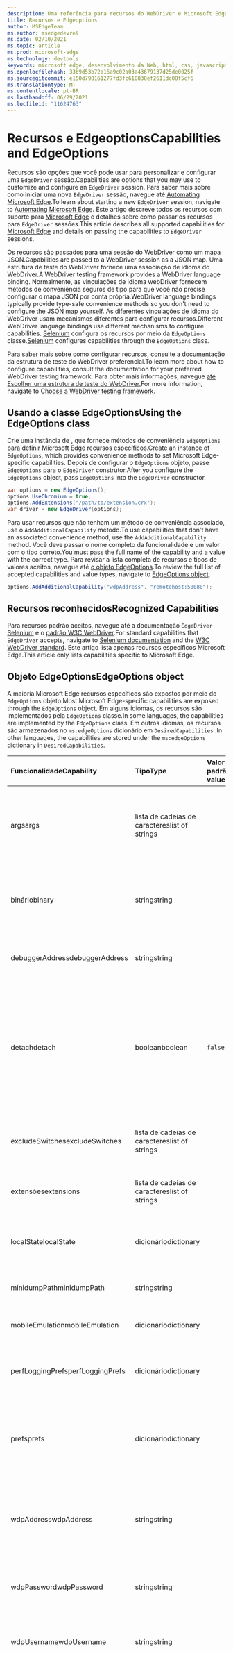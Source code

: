 ```yaml
---
description: Uma referência para recursos do WebDriver e Microsoft Edge opções específicas com suporte do EdgeDriver (Chromium).
title: Recursos e Edgeoptions
author: MSEdgeTeam
ms.author: msedgedevrel
ms.date: 02/10/2021
ms.topic: article
ms.prod: microsoft-edge
ms.technology: devtools
keywords: microsoft edge, desenvolvimento da Web, html, css, javascript, desenvolvedor, webdriver, selenium, teste, ferramentas, automação, teste
ms.openlocfilehash: 33b9d53b72a16a9c02a03a43679137d25de0025f
ms.sourcegitcommit: e150d798161277fd3fc610838ef2611dc08f5cf6
ms.translationtype: MT
ms.contentlocale: pt-BR
ms.lasthandoff: 06/29/2021
ms.locfileid: "11624763"
---
```

# <a name="capabilities-and-edgeoptions"></a><span data-ttu-id="12304-104">Recursos e Edgeoptions</span><span class="sxs-lookup"><span data-stu-id="12304-104">Capabilities and EdgeOptions</span></span>  

<span data-ttu-id="12304-105">Recursos são opções que você pode usar para personalizar e configurar uma `EdgeDriver` sessão.</span><span class="sxs-lookup"><span data-stu-id="12304-105">Capabilities are options that you may use to customize and configure an `EdgeDriver` session.</span></span>  <span data-ttu-id="12304-106">Para saber mais sobre como iniciar uma nova `EdgeDriver` sessão, navegue até [Automating Microsoft Edge][WebdriverIndexAutomateMicrosoftEdgeChromium].</span><span class="sxs-lookup"><span data-stu-id="12304-106">To learn about starting a new `EdgeDriver` session, navigate to [Automating Microsoft Edge][WebdriverIndexAutomateMicrosoftEdgeChromium].</span></span>  <span data-ttu-id="12304-107">Este artigo descreve todos os recursos com suporte para [Microsoft Edge][WebdriverIndexInstallMicrosoftEdgeChromium] e detalhes sobre como passar os recursos para `EdgeDriver` sessões.</span><span class="sxs-lookup"><span data-stu-id="12304-107">This article describes all supported capabilities for [Microsoft Edge][WebdriverIndexInstallMicrosoftEdgeChromium] and details on passing the capabilities to `EdgeDriver` sessions.</span></span>  

<span data-ttu-id="12304-108">Os recursos são passados para uma sessão do WebDriver como um mapa JSON.</span><span class="sxs-lookup"><span data-stu-id="12304-108">Capabilities are passed to a WebDriver session as a JSON map.</span></span>  <span data-ttu-id="12304-109">Uma estrutura de teste do WebDriver fornece uma associação de idioma do WebDriver.</span><span class="sxs-lookup"><span data-stu-id="12304-109">A WebDriver testing framework provides a WebDriver language binding.</span></span>  <span data-ttu-id="12304-110">Normalmente, as vinculações de idioma webDriver fornecem métodos de conveniência seguros de tipo para que você não precise configurar o mapa JSON por conta própria.</span><span class="sxs-lookup"><span data-stu-id="12304-110">WebDriver language bindings typically provide type-safe convenience methods so you don't need to configure the JSON map yourself.</span></span>  <span data-ttu-id="12304-111">As diferentes vinculações de idioma do WebDriver usam mecanismos diferentes para configurar recursos.</span><span class="sxs-lookup"><span data-stu-id="12304-111">Different WebDriver language bindings use different mechanisms to configure capabilities.</span></span>  <span data-ttu-id="12304-112">[Selenium][SeleniumMain] configura os recursos por meio da `EdgeOptions` classe.</span><span class="sxs-lookup"><span data-stu-id="12304-112">[Selenium][SeleniumMain] configures capabilities through the `EdgeOptions` class.</span></span>

<span data-ttu-id="12304-113">Para saber mais sobre como configurar recursos, consulte a documentação da estrutura de teste do WebDriver preferencial.</span><span class="sxs-lookup"><span data-stu-id="12304-113">To learn more about how to configure capabilities, consult the documentation for your preferred WebDriver testing framework.</span></span>  <span data-ttu-id="12304-114">Para obter mais informações, navegue [até Escolher uma estrutura de teste do WebDriver.][WebdriverIndexChooseAWebdriverTestingFramework]</span><span class="sxs-lookup"><span data-stu-id="12304-114">For more information, navigate to [Choose a WebDriver testing framework][WebdriverIndexChooseAWebdriverTestingFramework].</span></span>

## <a name="using-the-edgeoptions-class"></a><span data-ttu-id="12304-115">Usando a classe EdgeOptions</span><span class="sxs-lookup"><span data-stu-id="12304-115">Using the EdgeOptions class</span></span>  

<span data-ttu-id="12304-116">Crie uma instância de , que fornece métodos de conveniência `EdgeOptions` para definir Microsoft Edge recursos específicos.</span><span class="sxs-lookup"><span data-stu-id="12304-116">Create an instance of `EdgeOptions`, which provides convenience methods to set Microsoft Edge-specific capabilities.</span></span>  <span data-ttu-id="12304-117">Depois de configurar o `EdgeOptions` objeto, passe `EdgeOptions` para o `EdgeDriver` construtor.</span><span class="sxs-lookup"><span data-stu-id="12304-117">After you configure the `EdgeOptions` object, pass `EdgeOptions` into the `EdgeDriver` constructor.</span></span>  

```csharp
var options = new EdgeOptions();
options.UseChromium = true;
options.AddExtensions("/path/to/extension.crx");
var driver = new EdgeDriver(options);
```  

<span data-ttu-id="12304-118">Para usar recursos que não tenham um método de conveniência associado, use o `AddAdditionalCapability` método.</span><span class="sxs-lookup"><span data-stu-id="12304-118">To use capabilities that don't have an associated convenience method, use the `AddAdditionalCapability` method.</span></span>  <span data-ttu-id="12304-119">Você deve passar o nome completo da funcionalidade e um valor com o tipo correto.</span><span class="sxs-lookup"><span data-stu-id="12304-119">You must pass the full name of the capability and a value with the correct type.</span></span>  <span data-ttu-id="12304-120">Para revisar a lista completa de recursos e tipos de valores aceitos, navegue até [o objeto EdgeOptions](#edgeoptions-object).</span><span class="sxs-lookup"><span data-stu-id="12304-120">To review the full list of accepted capabilities and value types, navigate to [EdgeOptions object](#edgeoptions-object).</span></span>  

```csharp
options.AddAdditionalCapability("wdpAddress", "remotehost:50080");
```  

## <a name="recognized-capabilities"></a><span data-ttu-id="12304-121">Recursos reconhecidos</span><span class="sxs-lookup"><span data-stu-id="12304-121">Recognized Capabilities</span></span>  

<span data-ttu-id="12304-122">Para recursos padrão aceitos, navegue até a documentação `EdgeDriver` [Selenium][SharedCapabilitiesSeleniumDocumentation] e o [padrão W3C WebDriver][CapabilitiesW3cWebdriver].</span><span class="sxs-lookup"><span data-stu-id="12304-122">For standard capabilities that `EdgeDriver` accepts, navigate to [Selenium documentation][SharedCapabilitiesSeleniumDocumentation] and the [W3C WebDriver standard][CapabilitiesW3cWebdriver].</span></span>  <span data-ttu-id="12304-123">Este artigo lista apenas recursos específicos Microsoft Edge.</span><span class="sxs-lookup"><span data-stu-id="12304-123">This article only lists capabilities specific to Microsoft Edge.</span></span>  

## <a name="edgeoptions-object"></a><span data-ttu-id="12304-124">Objeto EdgeOptions</span><span class="sxs-lookup"><span data-stu-id="12304-124">EdgeOptions object</span></span>  

<span data-ttu-id="12304-125">A maioria Microsoft Edge recursos específicos são expostos por meio do `EdgeOptions` objeto.</span><span class="sxs-lookup"><span data-stu-id="12304-125">Most Microsoft Edge-specific capabilities are exposed through the `EdgeOptions` object.</span></span>  <span data-ttu-id="12304-126">Em alguns idiomas, os recursos são implementados pela `EdgeOptions` classe.</span><span class="sxs-lookup"><span data-stu-id="12304-126">In some languages, the capabilities are implemented by the `EdgeOptions` class.</span></span>  <span data-ttu-id="12304-127">Em outros idiomas, os recursos são armazenados no `ms:edgeOptions` dicionário em `DesiredCapabilities` .</span><span class="sxs-lookup"><span data-stu-id="12304-127">In other languages, the capabilities are stored under the `ms:edgeOptions` dictionary in `DesiredCapabilities`.</span></span>  

| <span data-ttu-id="12304-128">Funcionalidade</span><span class="sxs-lookup"><span data-stu-id="12304-128">Capability</span></span> | <span data-ttu-id="12304-129">Tipo</span><span class="sxs-lookup"><span data-stu-id="12304-129">Type</span></span> | <span data-ttu-id="12304-130">Valor padrão</span><span class="sxs-lookup"><span data-stu-id="12304-130">Default value</span></span> | <span data-ttu-id="12304-131">Detalhes</span><span class="sxs-lookup"><span data-stu-id="12304-131">Details</span></span> |  
|:--- |:--- |:--- |:--- |  
| <span data-ttu-id="12304-132">args</span><span class="sxs-lookup"><span data-stu-id="12304-132">args</span></span> | <span data-ttu-id="12304-133">lista de cadeias de caracteres</span><span class="sxs-lookup"><span data-stu-id="12304-133">list of strings</span></span> |  | <span data-ttu-id="12304-134">Lista de argumentos de linha de comando a ser usada ao iniciar Microsoft Edge.</span><span class="sxs-lookup"><span data-stu-id="12304-134">List of command-line arguments to use when starting Microsoft Edge.</span></span>  <span data-ttu-id="12304-135">Argumentos com um valor associado devem ser separados por um `=` sinal \(por exemplo, `['start-maximized', 'user-data-dir=/tmp/temp_profile']` \).</span><span class="sxs-lookup"><span data-stu-id="12304-135">Arguments with an associated value should be separated by a `=` sign \(for example, `['start-maximized', 'user-data-dir=/tmp/temp_profile']`\).</span></span> |  
| <span data-ttu-id="12304-136">binário</span><span class="sxs-lookup"><span data-stu-id="12304-136">binary</span></span> | <span data-ttu-id="12304-137">string</span><span class="sxs-lookup"><span data-stu-id="12304-137">string</span></span> |  | <span data-ttu-id="12304-138">Caminho para o Microsoft Edge binário a ser usado \(no macOS, o caminho deve ser o binário real, não apenas o aplicativo.</span><span class="sxs-lookup"><span data-stu-id="12304-138">Path to the Microsoft Edge binary to use \(on macOS, the path should be the actual binary, not just the app.</span></span>  <span data-ttu-id="12304-139">por exemplo, `/Applications/Microsoft Edge.app/Contents/MacOS/Microsoft Edge` \).</span><span class="sxs-lookup"><span data-stu-id="12304-139">for example, `/Applications/Microsoft Edge.app/Contents/MacOS/Microsoft Edge`\).</span></span> |  
| <span data-ttu-id="12304-140">debuggerAddress</span><span class="sxs-lookup"><span data-stu-id="12304-140">debuggerAddress</span></span> | <span data-ttu-id="12304-141">string</span><span class="sxs-lookup"><span data-stu-id="12304-141">string</span></span> |  | <span data-ttu-id="12304-142">Um endereço de um servidor de depurador ao qual se conectar, na forma `hostname/ip:port` de , por exemplo `127.0.0.1:38947` .</span><span class="sxs-lookup"><span data-stu-id="12304-142">An address of a debugger server to which to connect, in the form of `hostname/ip:port`, for example `127.0.0.1:38947`.</span></span> |
| <span data-ttu-id="12304-143">detach</span><span class="sxs-lookup"><span data-stu-id="12304-143">detach</span></span> | <span data-ttu-id="12304-144">boolean</span><span class="sxs-lookup"><span data-stu-id="12304-144">boolean</span></span> | `false` | <span data-ttu-id="12304-145">Se , Microsoft Edge encerrar quando o serviço WebDriver for desligado, mesmo que o final local do `false` WebDriver não tenha fechado a sessão.</span><span class="sxs-lookup"><span data-stu-id="12304-145">If `false`, Microsoft Edge quits when the WebDriver service shuts down, even if the WebDriver local end hasn't closed the session.</span></span>  <span data-ttu-id="12304-146">Se `true` , Microsoft Edge encerrar somente se o final local do WebDriver fechar a sessão.</span><span class="sxs-lookup"><span data-stu-id="12304-146">If `true`, Microsoft Edge only quits if the WebDriver local end closes the session.</span></span>  <span data-ttu-id="12304-147">Se , e o final local do WebDriver não fechar a sessão, não limpará a pasta de dados do usuário temporário usada pela `true` `EdgeDriver` instância Microsoft Edge.</span><span class="sxs-lookup"><span data-stu-id="12304-147">If `true`, and the WebDriver local end does not close the session, `EdgeDriver` does not clean up the temporary user data folder used by the Microsoft Edge instance.</span></span> |  
| <span data-ttu-id="12304-148">excludeSwitches</span><span class="sxs-lookup"><span data-stu-id="12304-148">excludeSwitches</span></span> | <span data-ttu-id="12304-149">lista de cadeias de caracteres</span><span class="sxs-lookup"><span data-stu-id="12304-149">list of strings</span></span> |  | <span data-ttu-id="12304-150">Lista de Microsoft Edge de linha de comando para excluir que o EdgeDriver por padrão passa ao iniciar Microsoft Edge.</span><span class="sxs-lookup"><span data-stu-id="12304-150">List of Microsoft Edge command line switches to exclude that EdgeDriver by default passes when starting Microsoft Edge.</span></span>  <span data-ttu-id="12304-151">Evite o `--` prefixo para comutadores.</span><span class="sxs-lookup"><span data-stu-id="12304-151">Avoid the `--` prefix for switches.</span></span> |  
| <span data-ttu-id="12304-152">extensões</span><span class="sxs-lookup"><span data-stu-id="12304-152">extensions</span></span> | <span data-ttu-id="12304-153">lista de cadeias de caracteres</span><span class="sxs-lookup"><span data-stu-id="12304-153">list of strings</span></span> |  | <span data-ttu-id="12304-154">Uma lista de extensões a ser instalada na inicialização.</span><span class="sxs-lookup"><span data-stu-id="12304-154">A list of extensions to install on startup.</span></span>  <span data-ttu-id="12304-155">Cada item na lista deve ser uma extensão empacotada codificada em base 64 \( `.crx` \).</span><span class="sxs-lookup"><span data-stu-id="12304-155">Each item in the list should be a base-64 encoded packed extension \(`.crx`\).</span></span> |  
| <span data-ttu-id="12304-156">localState</span><span class="sxs-lookup"><span data-stu-id="12304-156">localState</span></span> | <span data-ttu-id="12304-157">dicionário</span><span class="sxs-lookup"><span data-stu-id="12304-157">dictionary</span></span> |  | <span data-ttu-id="12304-158">Um dicionário com cada entrada que consiste no nome da preferência e no valor.</span><span class="sxs-lookup"><span data-stu-id="12304-158">A dictionary with each entry consisting of the name of the preference and the value.</span></span>  <span data-ttu-id="12304-159">As preferências são aplicadas ao arquivo Estado Local na pasta de dados do usuário.</span><span class="sxs-lookup"><span data-stu-id="12304-159">The preferences are applied to the Local State file in the user data folder.</span></span> |  
| <span data-ttu-id="12304-160">minidumpPath</span><span class="sxs-lookup"><span data-stu-id="12304-160">minidumpPath</span></span> | <span data-ttu-id="12304-161">string</span><span class="sxs-lookup"><span data-stu-id="12304-161">string</span></span> |  | <span data-ttu-id="12304-162">Diretório para armazenar Microsoft Edge minidumps.</span><span class="sxs-lookup"><span data-stu-id="12304-162">Directory to store Microsoft Edge minidumps.</span></span>  <span data-ttu-id="12304-163">\(Suportado somente no Linux.\)</span><span class="sxs-lookup"><span data-stu-id="12304-163">\(Supported only on Linux.\)</span></span> |  
| <span data-ttu-id="12304-164">mobileEmulation</span><span class="sxs-lookup"><span data-stu-id="12304-164">mobileEmulation</span></span> | <span data-ttu-id="12304-165">dicionário</span><span class="sxs-lookup"><span data-stu-id="12304-165">dictionary</span></span> |  | <span data-ttu-id="12304-166">Um dicionário com um valor `deviceName` para , ou valores para e `deviceMetrics` `userAgent` .</span><span class="sxs-lookup"><span data-stu-id="12304-166">A dictionary with either a value for `deviceName`, or values for `deviceMetrics` and `userAgent`.</span></span> |  
| <span data-ttu-id="12304-167">perfLoggingPrefs</span><span class="sxs-lookup"><span data-stu-id="12304-167">perfLoggingPrefs</span></span> | <span data-ttu-id="12304-168">dicionário</span><span class="sxs-lookup"><span data-stu-id="12304-168">dictionary</span></span> |  | <span data-ttu-id="12304-169">Um dicionário opcional que especifica as preferências de registro em log de desempenho.</span><span class="sxs-lookup"><span data-stu-id="12304-169">An optional dictionary that specifies performance logging preferences.</span></span>  <span data-ttu-id="12304-170">para obter mais informações, navegue [até perfLoggingPrefs object](#perfloggingprefs-object).</span><span class="sxs-lookup"><span data-stu-id="12304-170">for more information, navigate to [perfLoggingPrefs object](#perfloggingprefs-object).</span></span> |  
| <span data-ttu-id="12304-171">prefs</span><span class="sxs-lookup"><span data-stu-id="12304-171">prefs</span></span> | <span data-ttu-id="12304-172">dicionário</span><span class="sxs-lookup"><span data-stu-id="12304-172">dictionary</span></span> |  | <span data-ttu-id="12304-173">Um dicionário com cada entrada que consiste no nome da preferência e no valor.</span><span class="sxs-lookup"><span data-stu-id="12304-173">A dictionary with each entry consisting of the name of the preference and the value.</span></span>  <span data-ttu-id="12304-174">As preferências são aplicadas apenas ao perfil de usuário em uso.</span><span class="sxs-lookup"><span data-stu-id="12304-174">The preferences are only applied to the user profile in use.</span></span>  <span data-ttu-id="12304-175">Por exemplo, navegue até o arquivo na pasta de dados do usuário `Preferences` de Microsoft Edge.</span><span class="sxs-lookup"><span data-stu-id="12304-175">For examples, navigate to the `Preferences` file in the user data folder of Microsoft Edge.</span></span> |  
| <span data-ttu-id="12304-176">wdpAddress</span><span class="sxs-lookup"><span data-stu-id="12304-176">wdpAddress</span></span> | <span data-ttu-id="12304-177">string</span><span class="sxs-lookup"><span data-stu-id="12304-177">string</span></span> |  | <span data-ttu-id="12304-178">Um endereço de um servidor Windows Device Portal ao qual você se conecta, na forma `hostname/ip:port` de , por exemplo `127.0.0.1:50080` .</span><span class="sxs-lookup"><span data-stu-id="12304-178">An address of a Windows Device Portal server to which you connect, in the form of `hostname/ip:port`, for example  `127.0.0.1:50080`.</span></span>  <span data-ttu-id="12304-179">Para obter mais informações, navegue até [Depuração Remota - Windows 10 dispositivos][DevtoolsRemoteDebuggingWindows].</span><span class="sxs-lookup"><span data-stu-id="12304-179">For more information, navigate to [Remote Debugging - Windows 10 devices][DevtoolsRemoteDebuggingWindows].</span></span> |  
| <span data-ttu-id="12304-180">wdpPassword</span><span class="sxs-lookup"><span data-stu-id="12304-180">wdpPassword</span></span> | <span data-ttu-id="12304-181">string</span><span class="sxs-lookup"><span data-stu-id="12304-181">string</span></span> |  | <span data-ttu-id="12304-182">Senha opcional a ser usada ao se conectar a um servidor Windows Device Portal.</span><span class="sxs-lookup"><span data-stu-id="12304-182">Optional password to use when connecting to a Windows Device Portal server.</span></span>  <span data-ttu-id="12304-183">Obrigatório se o servidor tiver a autenticação habilitada.</span><span class="sxs-lookup"><span data-stu-id="12304-183">Required if the server has authentication enabled.</span></span> |  
| <span data-ttu-id="12304-184">wdpUsername</span><span class="sxs-lookup"><span data-stu-id="12304-184">wdpUsername</span></span> | <span data-ttu-id="12304-185">string</span><span class="sxs-lookup"><span data-stu-id="12304-185">string</span></span> |  | <span data-ttu-id="12304-186">Nome de usuário opcional a ser usado ao se conectar a um servidor Windows Device Portal.</span><span class="sxs-lookup"><span data-stu-id="12304-186">Optional user name to use when connecting to a Windows Device Portal server.</span></span>  <span data-ttu-id="12304-187">Obrigatório se o servidor tiver a autenticação habilitada.</span><span class="sxs-lookup"><span data-stu-id="12304-187">Required if the server has authentication enabled.</span></span> |  
| <span data-ttu-id="12304-188">windowsApp</span><span class="sxs-lookup"><span data-stu-id="12304-188">windowsApp</span></span> | <span data-ttu-id="12304-189">string</span><span class="sxs-lookup"><span data-stu-id="12304-189">string</span></span> |  | <span data-ttu-id="12304-190">ID do modelo de usuário do aplicativo de um pacote Microsoft Edge aplicativo para iniciar, por exemplo `Microsoft.MicrosoftEdge.Stable_8wekyb3d8bbwe!MSEDGE` .</span><span class="sxs-lookup"><span data-stu-id="12304-190">Application user model ID of a Microsoft Edge app package to launch, for example `Microsoft.MicrosoftEdge.Stable_8wekyb3d8bbwe!MSEDGE`.</span></span>  <span data-ttu-id="12304-191">Use `windowsApp` em vez de se conectar a um dispositivo Windows 10X ou `binary` emulador usando Windows Device Portal.</span><span class="sxs-lookup"><span data-stu-id="12304-191">Use `windowsApp` instead of `binary` when connecting to a Windows 10X device or emulator using Windows Device Portal.</span></span> |  
| <span data-ttu-id="12304-192">windowTypes</span><span class="sxs-lookup"><span data-stu-id="12304-192">windowTypes</span></span> | <span data-ttu-id="12304-193">lista de cadeias de caracteres</span><span class="sxs-lookup"><span data-stu-id="12304-193">list of strings</span></span> |  | <span data-ttu-id="12304-194">Uma lista de tipos de janela que são exibidos na lista de alças de janela.</span><span class="sxs-lookup"><span data-stu-id="12304-194">A list of window types that are displayed in the list of window handles.</span></span>  <span data-ttu-id="12304-195">Para acessar os elementos webview do Android, `webview` inclua na lista.</span><span class="sxs-lookup"><span data-stu-id="12304-195">For access to Android webview elements, include `webview` in the list.</span></span> |  

## <a name="perfloggingprefs-object"></a><span data-ttu-id="12304-196">Objeto perfLoggingPrefs</span><span class="sxs-lookup"><span data-stu-id="12304-196">perfLoggingPrefs object</span></span>  

<span data-ttu-id="12304-197">O `perfLoggingPrefs` dicionário tem o seguinte formato \(todas as teclas são opcionais\).</span><span class="sxs-lookup"><span data-stu-id="12304-197">The `perfLoggingPrefs` dictionary has the following format \(all keys are optional\).</span></span>  

| <span data-ttu-id="12304-198">Chave</span><span class="sxs-lookup"><span data-stu-id="12304-198">Key</span></span> | <span data-ttu-id="12304-199">Tipo</span><span class="sxs-lookup"><span data-stu-id="12304-199">Type</span></span> | <span data-ttu-id="12304-200">Valor padrão</span><span class="sxs-lookup"><span data-stu-id="12304-200">Default value</span></span> | <span data-ttu-id="12304-201">Detalhes</span><span class="sxs-lookup"><span data-stu-id="12304-201">Details</span></span> |  
|:--- |:--- |:--- |:--- |  
| <span data-ttu-id="12304-202">bufferUsageReportingInterval</span><span class="sxs-lookup"><span data-stu-id="12304-202">bufferUsageReportingInterval</span></span> | <span data-ttu-id="12304-203">inteiro positivo</span><span class="sxs-lookup"><span data-stu-id="12304-203">positive integer</span></span> | <span data-ttu-id="12304-204">1000</span><span class="sxs-lookup"><span data-stu-id="12304-204">1000</span></span> | <span data-ttu-id="12304-205">O número solicitado de milissegundos entre eventos de uso de buffer de rastreamento do DevTools.</span><span class="sxs-lookup"><span data-stu-id="12304-205">The requested number of milliseconds between DevTools trace buffer usage events.</span></span>  <span data-ttu-id="12304-206">Por exemplo, se 1000, uma vez por segundo, DevTools relata o tamanho completo do buffer de rastreamento.</span><span class="sxs-lookup"><span data-stu-id="12304-206">For example, if 1000, then once per second, DevTools reports how full the trace buffer is.</span></span>  <span data-ttu-id="12304-207">Se um relatório indicar que o uso do buffer é 100%, um aviso será emitido.</span><span class="sxs-lookup"><span data-stu-id="12304-207">If a report indicates the buffer usage is 100%, a warning is issued.</span></span> |  
| <span data-ttu-id="12304-208">enableNetwork</span><span class="sxs-lookup"><span data-stu-id="12304-208">enableNetwork</span></span> | <span data-ttu-id="12304-209">boolean</span><span class="sxs-lookup"><span data-stu-id="12304-209">boolean</span></span> | <span data-ttu-id="12304-210">true</span><span class="sxs-lookup"><span data-stu-id="12304-210">true</span></span> | <span data-ttu-id="12304-211">Para coletar \(ou não coletar\) eventos do domínio network.</span><span class="sxs-lookup"><span data-stu-id="12304-211">To collect \(or not collect\) events from Network domain.</span></span> |  
| <span data-ttu-id="12304-212">enablePage</span><span class="sxs-lookup"><span data-stu-id="12304-212">enablePage</span></span> | <span data-ttu-id="12304-213">boolean</span><span class="sxs-lookup"><span data-stu-id="12304-213">boolean</span></span> | <span data-ttu-id="12304-214">true</span><span class="sxs-lookup"><span data-stu-id="12304-214">true</span></span> | <span data-ttu-id="12304-215">Para coletar \(ou não coletar\) eventos do domínio Page.</span><span class="sxs-lookup"><span data-stu-id="12304-215">To collect \(or not collect\) events from Page domain.</span></span> |  
| <span data-ttu-id="12304-216">traceCategories</span><span class="sxs-lookup"><span data-stu-id="12304-216">traceCategories</span></span> | <span data-ttu-id="12304-217">string</span><span class="sxs-lookup"><span data-stu-id="12304-217">string</span></span> | <span data-ttu-id="12304-218">\(empty\)</span><span class="sxs-lookup"><span data-stu-id="12304-218">\(empty\)</span></span> | <span data-ttu-id="12304-219">Uma cadeia de caracteres separada por vírgulas de Microsoft Edge de rastreamento para as quais os eventos de rastreamento devem ser coletados.</span><span class="sxs-lookup"><span data-stu-id="12304-219">A comma-separated string of Microsoft Edge tracing categories for which trace events should be collected.</span></span>  <span data-ttu-id="12304-220">Uma cadeia de caracteres vazia ou não especificada desabilita o rastreamento.</span><span class="sxs-lookup"><span data-stu-id="12304-220">An unspecified or empty string disables tracing.</span></span> |  

## <a name="returned-capabilities"></a><span data-ttu-id="12304-221">Recursos retornados</span><span class="sxs-lookup"><span data-stu-id="12304-221">Returned capabilities</span></span>  

<span data-ttu-id="12304-222">A lista a seguir contém todos os recursos Microsoft Edge específicos do Microsoft Edge que `EdgeDriver` retornam quando você cria uma nova sessão.</span><span class="sxs-lookup"><span data-stu-id="12304-222">The following list contains all of the Microsoft Edge-specific capabilities that `EdgeDriver` returns when you create a new session.</span></span>  

| <span data-ttu-id="12304-223">Funcionalidade</span><span class="sxs-lookup"><span data-stu-id="12304-223">Capability</span></span> | <span data-ttu-id="12304-224">Tipo</span><span class="sxs-lookup"><span data-stu-id="12304-224">Type</span></span> | <span data-ttu-id="12304-225">Detalhes</span><span class="sxs-lookup"><span data-stu-id="12304-225">Details</span></span> |  
|:--- |:--- |:--- |  
| <span data-ttu-id="12304-226">msedge.msedgedriverVersion</span><span class="sxs-lookup"><span data-stu-id="12304-226">msedge.msedgedriverVersion</span></span> | <span data-ttu-id="12304-227">string</span><span class="sxs-lookup"><span data-stu-id="12304-227">string</span></span> | <span data-ttu-id="12304-228">A versão do EdgeDriver.</span><span class="sxs-lookup"><span data-stu-id="12304-228">The version of EdgeDriver.</span></span> |  
| <span data-ttu-id="12304-229">msedge.userDataDir</span><span class="sxs-lookup"><span data-stu-id="12304-229">msedge.userDataDir</span></span> | <span data-ttu-id="12304-230">string</span><span class="sxs-lookup"><span data-stu-id="12304-230">string</span></span> | <span data-ttu-id="12304-231">O caminho para a pasta de dados do usuário usada pela instância Microsoft Edge usuário.</span><span class="sxs-lookup"><span data-stu-id="12304-231">The path to the user data folder used by the Microsoft Edge instance.</span></span> |  

<!-- links -->  
[DevtoolsRemoteDebuggingWindows]: ../devtools-guide-chromium/remote-debugging/windows.md "Começar com a Depuração Remota Windows 10 dispositivos | Microsoft Docs"  
[WebdriverIndexChooseAWebdriverTestingFramework]: ./index.md#choose-a-webdriver-testing-framework "Escolha uma estrutura de teste do WebDriver - Use o WebDriver (Chromium) para testes de automação | Microsoft Docs"
[WebdriverIndexAutomateMicrosoftEdgeChromium]: ./index.md#automate-microsoft-edge-chromium "Automatizar Microsoft Edge (Chromium) - WebDriver (Chromium) | Microsoft Docs"    
[WebdriverIndexInstallMicrosoftEdgeChromium]: ./index.md#install-microsoft-edge-chromium "Instalar Microsoft Edge (Chromium) - WebDriver (Chromium) | Microsoft Docs"  
<!-- external links -->
[SeleniumMain]: https://www.selenium.dev "Automação do Navegador SeleniumHQ"  
[SharedCapabilitiesSeleniumDocumentation]: https://www.selenium.dev/documentation/en/driver_idiosyncrasies/shared_capabilities/ "Recursos compartilhados | Documentação selenium"   

[CapabilitiesW3cWebdriver]: https://www.w3.org/TR/webdriver#capabilities "Recursos - especificação do WebDriver | W3C"   

